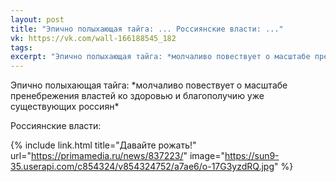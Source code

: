```yaml
---
layout: post
title: "Эпично полыхающая тайга: ... Россиянские власти: ..."
vk: https://vk.com/wall-166188545_182
tags: 
excerpt: "Эпично полыхающая тайга: *молчаливо повествует о масштабе пренебрежения властей ко здоровью и благополучию уже существующих россиян* Россиянские власти: ..."
---
```

Эпично полыхающая тайга: \*молчаливо повествует о масштабе пренебрежения властей ко здоровью и благополучию уже существующих россиян\*

Россиянские власти:

{% include link.html title="Давайте рожать!" url="https://primamedia.ru/news/837223/" image="https://sun9-35.userapi.com/c854324/v854324752/a7ae6/o-17G3yzdRQ.jpg" %}